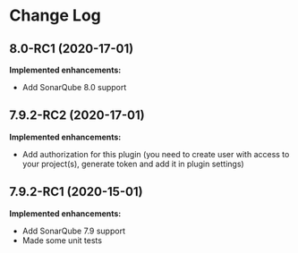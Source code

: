 # Change Log

## 8.0-RC1 (2020-17-01)

**Implemented enhancements:**

 - Add SonarQube 8.0 support

## 7.9.2-RC2 (2020-17-01)

**Implemented enhancements:**

 - Add authorization for this plugin (you need to create user with access to your project(s), generate token and add it in plugin settings)
 
## 7.9.2-RC1 (2020-15-01)

**Implemented enhancements:**

 - Add SonarQube 7.9 support
 - Made some unit tests 